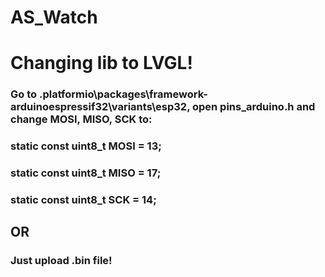 # AS_Watch

# Changing lib to LVGL!

### Go to .platformio\packages\framework-arduinoespressif32\variants\esp32, open pins_arduino.h and change MOSI, MISO, SCK to:
### static const uint8_t MOSI = 13;
### static const uint8_t MISO = 17;
### static const uint8_t SCK = 14;

## OR

### Just upload .bin file!
